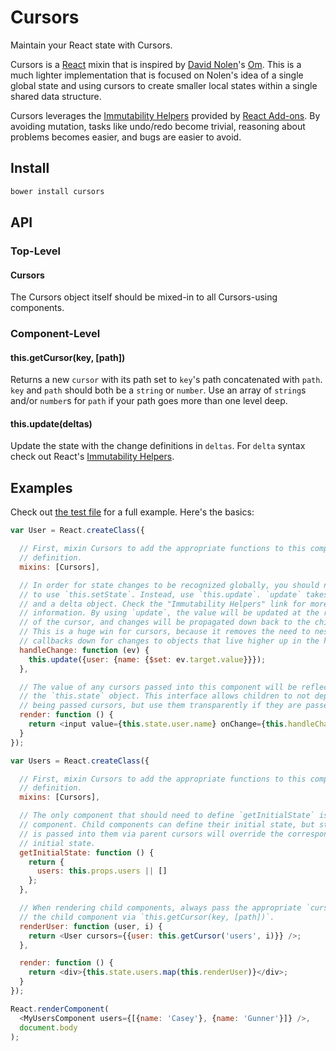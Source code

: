 # Cursors

Maintain your React state with Cursors.

Cursors is a [React] mixin that is inspired by [David Nolen]'s [Om]. This is a
much lighter implementation that is focused on Nolen's idea of a single global
state and using cursors to create smaller local states within a single shared
data structure.

Cursors leverages the [Immutability Helpers] provided by [React Add-ons]. By
avoiding mutation, tasks like undo/redo become trivial, reasoning about problems
becomes easier, and bugs are easier to avoid.

## Install

```bash
bower install cursors
```

## API

### Top-Level

#### Cursors

The Cursors object itself should be mixed-in to all Cursors-using components.

### Component-Level

#### this.getCursor(key, [path])

Returns a new `cursor` with its path set to `key`'s path concatenated with
`path`. `key` and `path` should both be a `string` or `number`. Use an array of
`string`s and/or `number`s for `path` if your path goes more than one level
deep.

#### this.update(deltas)

Update the state with the change definitions in `deltas`. For `delta` syntax
check out React's [Immutability Helpers].

## Examples

Check out [the test file](https://caseywebdev.github.io/cursors/test.html) for a
full example. Here's the basics:

```js
var User = React.createClass({

  // First, mixin Cursors to add the appropriate functions to this component
  // definition.
  mixins: [Cursors],

  // In order for state changes to be recognized globally, you should never need
  // to use `this.setState`. Instead, use `this.update`. `update` takes a key
  // and a delta object. Check the "Immutability Helpers" link for more
  // information. By using `update`, the value will be updated at the root level
  // of the cursor, and changes will be propagated down back to the children.
  // This is a huge win for cursors, because it removes the need to nest
  // callbacks down for changes to objects that live higher up in the hierarchy.
  handleChange: function (ev) {
    this.update({user: {name: {$set: ev.target.value}}});
  },

  // The value of any cursors passed into this component will be reflected in
  // the `this.state` object. This interface allows children to not depend on
  // being passed cursors, but use them transparently if they are passed.
  render: function () {
    return <input value={this.state.user.name} onChange={this.handleChange} />;
  }
});

var Users = React.createClass({

  // First, mixin Cursors to add the appropriate functions to this component
  // definition.
  mixins: [Cursors],

  // The only component that should need to define `getInitialState` is the root
  // component. Child components can define their initial state, but state that
  // is passed into them via parent cursors will override the corresponding
  // initial state.
  getInitialState: function () {
    return {
      users: this.props.users || []
    };
  },

  // When rendering child components, always pass the appropriate `cursor` for
  // the child component via `this.getCursor(key, [path])`.
  renderUser: function (user, i) {
    return <User cursors={{user: this.getCursor('users', i)}} />;
  },

  render: function () {
    return <div>{this.state.users.map(this.renderUser)}</div>;
  }
});

React.renderComponent(
  <MyUsersComponent users={[{name: 'Casey'}, {name: 'Gunner'}]} />,
  document.body
);
```

[React]: https://github.com/facebook/react
[David Nolen]: https://github.com/swannodette
[Om]: https://github.com/swannodette/om
[Immutability Helpers]: http://facebook.github.io/react/docs/update.html
[React Add-ons]: http://facebook.github.io/react/docs/addons.html
